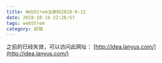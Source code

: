 ```yaml
---
title: WebStrom注册码2018-9-11
date: 2018-10-16 22:26:57
tags: webStrom
category: 前端
---
```

   之前的已经失效，可以访问此网址： [http://idea.lanyus.com/](http://idea.lanyus.com/)

   
 